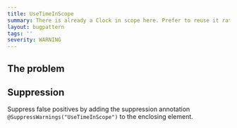 ```yaml
---
title: UseTimeInScope
summary: There is already a Clock in scope here. Prefer to reuse it rather than creating a new one.  Having multiple unsynchronized time sources in scope risks accidents.
layout: bugpattern
tags: ''
severity: WARNING
---
```


<!--
*** AUTO-GENERATED, DO NOT MODIFY ***
To make changes, edit the @BugPattern annotation or the explanation in docs/bugpattern.
-->


## The problem


## Suppression
Suppress false positives by adding the suppression annotation `@SuppressWarnings("UseTimeInScope")` to the enclosing element.
